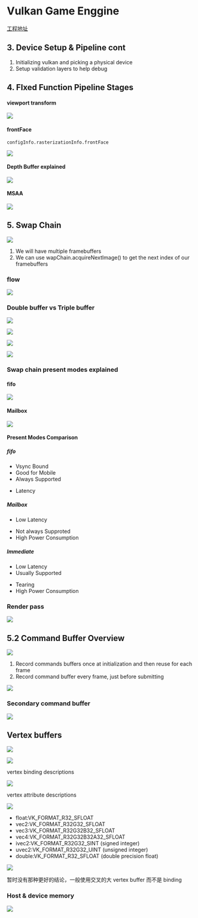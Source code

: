 # Vulkan Game Enggine

[工程地址](https://github.com/blurrypiano/littleVulkanEngine)

## 3. Device Setup & Pipeline cont

1. Initializing vulkan and picking a physical device
2. Setup validation layers to help debug

## 4. FIxed Function Pipeline Stages

#### viewport transform
![](brendan-galea.assets/viewport-transform.jpg)


#### frontFace

`configInfo.rasterizationInfo.frontFace`

![](brendan-galea.assets/clockwise.jpg)

#### Depth Buffer explained

![](brendan-galea.assets/color-depth-duffer.jpg)

#### MSAA

![](brendan-galea.assets/msaa.jpg)

## 5. Swap Chain

![](brendan-galea.assets/swap-chain.jpg)

1. We will have multiple framebuffers
2. We can use wapChain.acquireNextImage() to get the next index of our framebuffers

### flow

![](brendan-galea.assets/flow.jpg)

### Double buffer vs Triple buffer

![](brendan-galea.assets/double-buffering.jpg)

![](brendan-galea.assets/triple-buffering.jpg)

![](brendan-galea.assets/triple-buffering-2.jpg)

![](brendan-galea.assets/vsync.jpg)


### Swap chain present modes explained

#### fifo

![](brendan-galea.assets/fifo.jpg)

#### Mailbox

![](brendan-galea.assets/mailbox.jpg)

#### Present Modes Comparison

##### fifo 

- Vsync Bound
- Good for Mobile
- Always Supported
* Latency

##### Mailbox

- Low Latency
* Not always Supproted
* High Power Consumption

##### Immediate

- Low Latency
- Usually Supported
* Tearing
* High Power Consumption

### Render pass

![](brendan-galea.assets/render-pass.jpg)

## 5.2 Command Buffer Overview

![](brendan-galea.assets\command-buffer.png)

1. Record commands buffers once at initialization and then reuse for each frame
2. Record command buffer every frame, just before submitting

![](brendan-galea.assets/cmb-lifecycle.png)

### Secondary command buffer

![](brendan-galea.assets/secondary-cmd.png)

## Vertex buffers

![](brendan-galea.assets/vertex-buffer.jpg)

![](iamges/../brendan-galea.assets/saperate-vertex-buffer.jpg)

vertex binding descriptions

![](brendan-galea.assets/vertex-binding-descriptions.jpg)

vertex attribute descriptions

![](brendan-galea.assets/vertex-attribute-description.jpg)

- float:VK_FORMAT_R32_SFLOAT
- vec2:VK_FORMAT_R32G32_SFLOAT
- vec3:VK_FORMAT_R32G32B32_SFLOAT
- vec4:VK_FORMAT_R32G32B32A32_SFLOAT
- ivec2:VK_FORMAT_R32G32_SINT (signed integer)
- uvec2:VK_FORMAT_R32G32_UINT (unsigned integer)
- double:VK_FORMAT_R32_SFLOAT (double precision float)

![](brendan-galea.assets/binding-buffer.jpg)

暂时没有那种更好的结论，一般使用交叉的大 vertex buffer 而不是 binding

### Host & device memory

![](brendan-galea.assets/data-transfer.jpg)